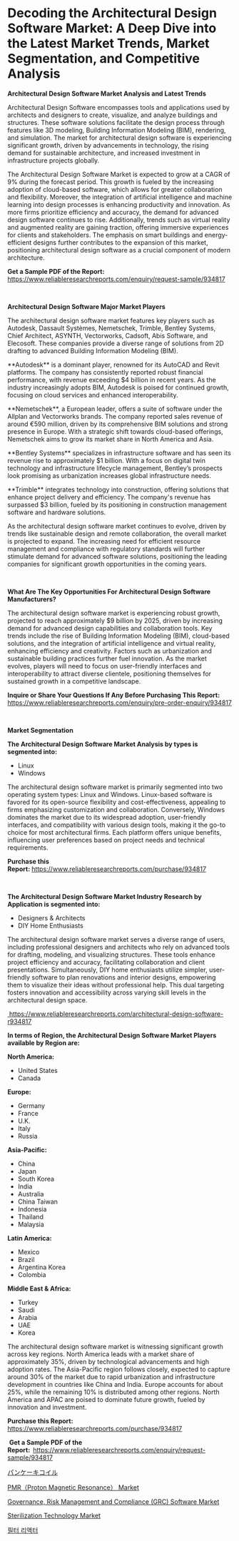 <p><h1>Decoding the Architectural Design Software Market: A Deep Dive into the Latest Market Trends, Market Segmentation, and Competitive Analysis</h1></p><p><strong>Architectural Design Software Market Analysis and Latest Trends</strong></p>
<p><p>Architectural Design Software encompasses tools and applications used by architects and designers to create, visualize, and analyze buildings and structures. These software solutions facilitate the design process through features like 3D modeling, Building Information Modeling (BIM), rendering, and simulation. The market for architectural design software is experiencing significant growth, driven by advancements in technology, the rising demand for sustainable architecture, and increased investment in infrastructure projects globally. </p><p>The Architectural Design Software Market is expected to grow at a CAGR of 9% during the forecast period. This growth is fueled by the increasing adoption of cloud-based software, which allows for greater collaboration and flexibility. Moreover, the integration of artificial intelligence and machine learning into design processes is enhancing productivity and innovation. As more firms prioritize efficiency and accuracy, the demand for advanced design software continues to rise. Additionally, trends such as virtual reality and augmented reality are gaining traction, offering immersive experiences for clients and stakeholders. The emphasis on smart buildings and energy-efficient designs further contributes to the expansion of this market, positioning architectural design software as a crucial component of modern architecture.</p></p>
<p><strong>Get a Sample PDF of the Report:&nbsp;</strong> <a href="https://www.reliableresearchreports.com/enquiry/request-sample/934817?utm_campaign=38&utm_medium=2&utm_source=Github&utm_content=ia&utm_term=21032025&utm_id=architectural-design-software">https://www.reliableresearchreports.com/enquiry/request-sample/934817</a></p>
<p>&nbsp;</p>
<p><strong>Architectural Design Software Major Market Players</strong></p>
<p><p>The architectural design software market features key players such as Autodesk, Dassault Systèmes, Nemetschek, Trimble, Bentley Systems, Chief Architect, ASYNTH, Vectorworks, Cadsoft, Abis Software, and Elecosoft. These companies provide a diverse range of solutions from 2D drafting to advanced Building Information Modeling (BIM).</p><p>**Autodesk** is a dominant player, renowned for its AutoCAD and Revit platforms. The company has consistently reported robust financial performance, with revenue exceeding $4 billion in recent years. As the industry increasingly adopts BIM, Autodesk is poised for continued growth, focusing on cloud services and enhanced interoperability.</p><p>**Nemetschek**, a European leader, offers a suite of software under the Allplan and Vectorworks brands. The company reported sales revenue of around €590 million, driven by its comprehensive BIM solutions and strong presence in Europe. With a strategic shift towards cloud-based offerings, Nemetschek aims to grow its market share in North America and Asia.</p><p>**Bentley Systems** specializes in infrastructure software and has seen its revenue rise to approximately $1 billion. With a focus on digital twin technology and infrastructure lifecycle management, Bentley’s prospects look promising as urbanization increases global infrastructure needs.</p><p>**Trimble** integrates technology into construction, offering solutions that enhance project delivery and efficiency. The company's revenue has surpassed $3 billion, fueled by its positioning in construction management software and hardware solutions.</p><p>As the architectural design software market continues to evolve, driven by trends like sustainable design and remote collaboration, the overall market is projected to expand. The increasing need for efficient resource management and compliance with regulatory standards will further stimulate demand for advanced software solutions, positioning the leading companies for significant growth opportunities in the coming years.</p></p>
<p>&nbsp;</p>
<p><strong>What Are The Key Opportunities For Architectural Design Software Manufacturers?</strong></p>
<p><p>The architectural design software market is experiencing robust growth, projected to reach approximately $9 billion by 2025, driven by increasing demand for advanced design capabilities and collaboration tools. Key trends include the rise of Building Information Modeling (BIM), cloud-based solutions, and the integration of artificial intelligence and virtual reality, enhancing efficiency and creativity. Factors such as urbanization and sustainable building practices further fuel innovation. As the market evolves, players will need to focus on user-friendly interfaces and interoperability to attract diverse clientele, positioning themselves for sustained growth in a competitive landscape.</p></p>
<p><strong>Inquire or Share Your Questions If Any Before Purchasing This Report:</strong> <a href="https://www.reliableresearchreports.com/enquiry/pre-order-enquiry/934817?utm_campaign=38&utm_medium=2&utm_source=Github&utm_content=ia&utm_term=21032025&utm_id=architectural-design-software">https://www.reliableresearchreports.com/enquiry/pre-order-enquiry/934817</a></p>
<p>&nbsp;</p>
<p><strong>Market Segmentation</strong></p>
<p><strong>The Architectural Design Software Market Analysis by types is segmented into:</strong></p>
<p><ul><li>Linux</li><li>Windows</li></ul></p>
<p><p>The architectural design software market is primarily segmented into two operating system types: Linux and Windows. Linux-based software is favored for its open-source flexibility and cost-effectiveness, appealing to firms emphasizing customization and collaboration. Conversely, Windows dominates the market due to its widespread adoption, user-friendly interfaces, and compatibility with various design tools, making it the go-to choice for most architectural firms. Each platform offers unique benefits, influencing user preferences based on project needs and technical requirements.</p></p>
<p><strong>Purchase this Report:&nbsp;</strong><a href="https://www.reliableresearchreports.com/purchase/934817?utm_campaign=38&utm_medium=2&utm_source=Github&utm_content=ia&utm_term=21032025&utm_id=architectural-design-software">https://www.reliableresearchreports.com/purchase/934817</a></p>
<p>&nbsp;</p>
<p><strong>The Architectural Design Software Market Industry Research by Application is segmented into:</strong></p>
<p><ul><li>Designers & Architects</li><li>DIY Home Enthusiasts</li></ul></p>
<p><p>The architectural design software market serves a diverse range of users, including professional designers and architects who rely on advanced tools for drafting, modeling, and visualizing structures. These tools enhance project efficiency and accuracy, facilitating collaboration and client presentations. Simultaneously, DIY home enthusiasts utilize simpler, user-friendly software to plan renovations and interior designs, empowering them to visualize their ideas without professional help. This dual targeting fosters innovation and accessibility across varying skill levels in the architectural design space.</p></p>
<p><a href="https://www.reliableresearchreports.com/architectural-design-software-r934817?utm_campaign=38&utm_medium=2&utm_source=Github&utm_content=ia&utm_term=21032025&utm_id=architectural-design-software">&nbsp;https://www.reliableresearchreports.com/architectural-design-software-r934817</a></p>
<p><strong>In terms of Region, the Architectural Design Software Market Players available by Region are:</strong></p>
<p>
    <p> <strong> North America: </strong>
        <ul>
            <li>United States</li>
            <li>Canada</li>
        </ul>
        </p> 
    <p> <strong> Europe: </strong>
        <ul>
            <li>Germany</li>
            <li>France</li>
            <li>U.K.</li>
            <li>Italy</li>
            <li>Russia</li>
        </ul>
        </p> 
    <p> <strong> Asia-Pacific: </strong>
        <ul>
            <li>China</li>
            <li>Japan</li>
            <li>South Korea</li>
            <li>India</li>
            <li>Australia</li>
            <li>China Taiwan</li>
            <li>Indonesia</li>
            <li>Thailand</li>
            <li>Malaysia</li>
        </ul>
        </p> 
    <p> <strong> Latin America: </strong>
        <ul>
            <li>Mexico</li>
            <li>Brazil</li>
            <li>Argentina Korea</li>
            <li>Colombia</li>
        </ul>
        </p> 
    <p> <strong> Middle East & Africa: </strong>
        <ul>
            <li>Turkey</li>
            <li>Saudi</li>
            <li>Arabia</li>
            <li>UAE</li>
            <li>Korea</li>
        </ul>
    </p>
    </p>
<p><p>The architectural design software market is witnessing significant growth across key regions. North America leads with a market share of approximately 35%, driven by technological advancements and high adoption rates. The Asia-Pacific region follows closely, expected to capture around 30% of the market due to rapid urbanization and infrastructure development in countries like China and India. Europe accounts for about 25%, while the remaining 10% is distributed among other regions. North America and APAC are poised to dominate future growth, fueled by innovation and investment.</p></p>
<p><strong>Purchase this Report: </strong><a href="https://www.reliableresearchreports.com/purchase/934817?utm_campaign=38&utm_medium=2&utm_source=Github&utm_content=ia&utm_term=21032025&utm_id=architectural-design-software">https://www.reliableresearchreports.com/purchase/934817</a></p>
<p>&nbsp;<strong>Get a Sample PDF of the Report:&nbsp;&nbsp;</strong><a href="https://www.reliableresearchreports.com/enquiry/request-sample/934817?utm_campaign=38&utm_medium=2&utm_source=Github&utm_content=ia&utm_term=21032025&utm_id=architectural-design-software">https://www.reliableresearchreports.com/enquiry/request-sample/934817</a></p>
<p><strong></strong></p>
<p><p><a href="https://github.com/mohamedbakry57/Market-Research-Report-List-7/blob/main/319214447710.md?utm_campaign=38&utm_medium=2&utm_source=Github&utm_content=ia&utm_term=21032025&utm_id=architectural-design-software">パンケーキコイル</a></p><p><a href="https://github.com/decockogbaro25/Market-Research-Report-List-1/blob/main/pmrproton-magnetic-resonance-market.md?utm_campaign=38&utm_medium=2&utm_source=Github&utm_content=ia&utm_term=21032025&utm_id=architectural-design-software">PMR（Proton Magnetic Resonance） Market</a></p><p><a href="https://github.com/drielvinki/Market-Research-Report-List-1/blob/main/governance-risk-management-and-compliance-grc-software-market.md?utm_campaign=38&utm_medium=2&utm_source=Github&utm_content=ia&utm_term=21032025&utm_id=architectural-design-software">Governance, Risk Management and Compliance (GRC) Software Market</a></p><p><a href="https://github.com/ghaligopezf5/Market-Research-Report-List-1/blob/main/sterilization-technology-market.md?utm_campaign=38&utm_medium=2&utm_source=Github&utm_content=ia&utm_term=21032025&utm_id=architectural-design-software">Sterilization Technology Market</a></p><p><a href="https://github.com/laholand/Market-Research-Report-List-7/blob/main/517358148025.md?utm_campaign=38&utm_medium=2&utm_source=Github&utm_content=ia&utm_term=21032025&utm_id=architectural-design-software">필터 리액터</a></p></p>